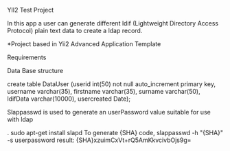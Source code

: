 YII2 Test Project

In this app a user can generate different ldif (Lightweight Directory Access Protocol)  plain text data to create a ldap record.

*Project based in Yii2 Advanced Application Template

Requirements

Data Base structure

create table DataUser (userid int(50) not null auto_increment primary key, username varchar(35), firstname varchar(35), surname varchar(50), ldifData varchar(10000), usercreated Date);

Slappasswd is used to generate an userPassword value suitable for use with ldap

. sudo apt-get install slapd
To generate {SHA} code,
slappasswd -h "{SHA}" -s userpassword
result: {SHA}xzuimCxVt+rQ5AmKkvcivbOjs9g=
